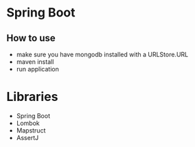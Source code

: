 # Spring Boot

## How to use
  * make sure you have mongodb installed with a URLStore.URL
  * maven install
  * run application


# Libraries
  * Spring Boot
  * Lombok
  * Mapstruct
  * AssertJ
  